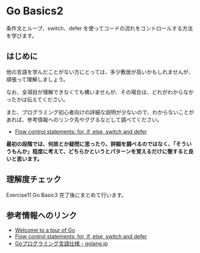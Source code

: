 # Go Basics2

条件文とループ、switch、defer を使ってコードの流れをコントロールする方法を学びます。

## はじめに

他の言語を学んだことがない方にとっては、多少敷居が高いかもしれませんが、頑張って理解しましょう。

なお、全項目が理解できなくても構いませんが、その場合は、どれがわからなかったかは伝えてください。

また、プログラミング初心者向けの詳細な説明が少ないので、わからないことがあれば、参考情報へのリンク先やググるなどして調べてください。

- [Flow control statements: for, if, else, switch and defer](https://go-tour-jp.appspot.com/flowcontrol/1)

**最初の段階では、何故とか疑問に思ったり、詳細を調べるのではなく、「そういうもんか」程度に考えて、どちらかというとパターンを覚えるだけに徹すると良いと思います。**

## 理解度チェック

Exercise11 Go Basic3 完了後にまとめて行います。


## 参考情報へのリンク

- [Welcome to a tour of Go](https://go-tour-jp.appspot.com/list)
- [Flow control statements: for, if, else, switch and defer](https://go-tour-jp.appspot.com/flowcontrol/1)
- [Goプログラミング言語仕様 - golang.jp](http://golang.jp/go_spec)
